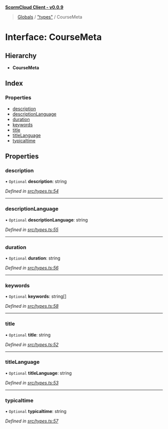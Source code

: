 **[ScormCloud Client - v0.0.9](../README.md)**

> [Globals](../globals.md) / ["types"](../modules/_types_.md) / CourseMeta

# Interface: CourseMeta

## Hierarchy

- **CourseMeta**

## Index

### Properties

- [description](_types_.coursemeta.md#description)
- [descriptionLanguage](_types_.coursemeta.md#descriptionlanguage)
- [duration](_types_.coursemeta.md#duration)
- [keywords](_types_.coursemeta.md#keywords)
- [title](_types_.coursemeta.md#title)
- [titleLanguage](_types_.coursemeta.md#titlelanguage)
- [typicaltime](_types_.coursemeta.md#typicaltime)

## Properties

### description

• `Optional` **description**: string

_Defined in [src/types.ts:54](https://github.com/distributhor/scormcloud-client/blob/6454752/src/types.ts#L54)_

---

### descriptionLanguage

• `Optional` **descriptionLanguage**: string

_Defined in [src/types.ts:55](https://github.com/distributhor/scormcloud-client/blob/6454752/src/types.ts#L55)_

---

### duration

• `Optional` **duration**: string

_Defined in [src/types.ts:56](https://github.com/distributhor/scormcloud-client/blob/6454752/src/types.ts#L56)_

---

### keywords

• `Optional` **keywords**: string[]

_Defined in [src/types.ts:58](https://github.com/distributhor/scormcloud-client/blob/6454752/src/types.ts#L58)_

---

### title

• `Optional` **title**: string

_Defined in [src/types.ts:52](https://github.com/distributhor/scormcloud-client/blob/6454752/src/types.ts#L52)_

---

### titleLanguage

• `Optional` **titleLanguage**: string

_Defined in [src/types.ts:53](https://github.com/distributhor/scormcloud-client/blob/6454752/src/types.ts#L53)_

---

### typicaltime

• `Optional` **typicaltime**: string

_Defined in [src/types.ts:57](https://github.com/distributhor/scormcloud-client/blob/6454752/src/types.ts#L57)_
